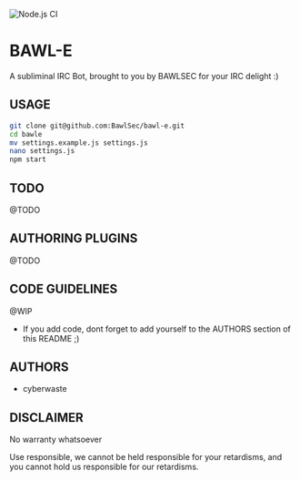 ![Node.js CI](https://github.com/BawlSec/bawl-e/workflows/Node.js%20CI/badge.svg?branch=master)

# BAWL-E
A subliminal IRC Bot, brought to you by BAWLSEC for your IRC delight :)

## USAGE
```bash
git clone git@github.com:BawlSec/bawl-e.git
cd bawle
mv settings.example.js settings.js
nano settings.js
npm start
```

## TODO
@TODO

## AUTHORING PLUGINS
@TODO

## CODE GUIDELINES
@WIP
* If you add code, dont forget to add yourself to the AUTHORS section of this README ;)

## AUTHORS
* cyberwaste

## DISCLAIMER
No warranty whatsoever

Use responsible, we cannot be held responsible for your retardisms, and you cannot hold us responsible for our retardisms.







